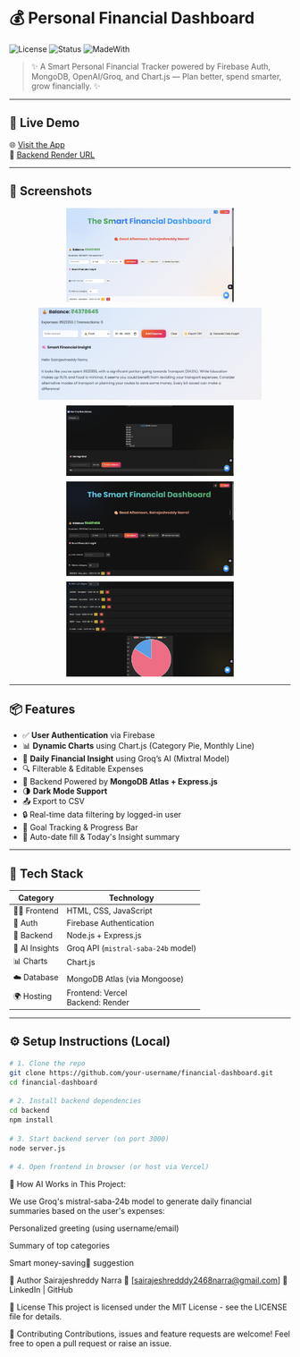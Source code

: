 # 💰 Personal Financial Dashboard

![License](https://img.shields.io/badge/license-MIT-blue.svg)
![Status](https://img.shields.io/badge/status-Deployed-green)
![MadeWith](https://img.shields.io/badge/Made%20with-JavaScript-blue)

> ✨ A Smart Personal Financial Tracker powered by Firebase Auth, MongoDB, OpenAI/Groq, and Chart.js — Plan better, spend smarter, grow financially. ✨

---

## 🔗 Live Demo

🌐 [Visit the App](https://financial-dashboard-six-iota.vercel.app)  
🔧 [Backend Render URL](https://financial-dashboard-y0nx.onrender.com)

---

## 📸 Screenshots
<div style="display: flex; flex-wrap: wrap; gap: 10px; justify-content: center;">
  <img src="https://github.com/Sairajesh6740/financial-Dashboard/blob/main/screenshots/Dashboard-1.png?raw=true" width="300" />
  <img src="https://github.com/Sairajesh6740/financial-Dashboard/blob/main/screenshots/Insight%20Generation.png?raw=true" width="400" />
  <img src="https://github.com/Sairajesh6740/financial-Dashboard/blob/main/screenshots/dashboard-%20ss3.png?raw=true" width="300" />
  <img src="https://github.com/Sairajesh6740/financial-Dashboard/blob/main/screenshots/dashboard-Nightmode.png?raw=true" width="300" />
  <img src="https://github.com/Sairajesh6740/financial-Dashboard/blob/main/screenshots/dashboard-ss2.png?raw=true" width="300" />
</div>




---

## 📦 Features

- ✅ **User Authentication** via Firebase
- 📊 **Dynamic Charts** using Chart.js (Category Pie, Monthly Line)
- 🧠 **Daily Financial Insight** using Groq’s AI (Mixtral Model)
- 🔍 Filterable & Editable Expenses
- 💾 Backend Powered by **MongoDB Atlas + Express.js**
- 🌗 **Dark Mode Support**
- 📤 Export to CSV
- 🔒 Real-time data filtering by logged-in user
- 🎯 Goal Tracking & Progress Bar
- 📆 Auto-date fill & Today's Insight summary

---

## 🔧 Tech Stack

| Category        | Technology                           |
|----------------|---------------------------------------|
| 👨‍💻 Frontend     | HTML, CSS, JavaScript               |
| 🔐 Auth         | Firebase Authentication              |
| 📡 Backend      | Node.js + Express.js                 |
| 🧠 AI Insights  | Groq API (`mistral-saba-24b` model)  |
| 📊 Charts       | Chart.js                             |
| ☁️ Database     | MongoDB Atlas (via Mongoose)         |
| 🌍 Hosting      | Frontend: Vercel<br>Backend: Render  |

---


## ⚙️ Setup Instructions (Local)

```bash
# 1. Clone the repo
git clone https://github.com/your-username/financial-dashboard.git
cd financial-dashboard

# 2. Install backend dependencies
cd backend
npm install

# 3. Start backend server (on port 3000)
node server.js

# 4. Open frontend in browser (or host via Vercel)
```
🌟 How AI Works in This Project:

We use Groq's mistral-saba-24b model to generate daily financial summaries based on the user's expenses:

Personalized greeting (using username/email)

Summary of top categories

Smart money-saving💸 suggestion


👤 Author
Sairajeshreddy Narra
📧 [sairajeshredddy2468narra@gmail.com]
🔗 LinkedIn | GitHub

📄 License
This project is licensed under the MIT License - see the LICENSE file for details.

🤝 Contributing
Contributions, issues and feature requests are welcome!
Feel free to open a pull request or raise an issue.

